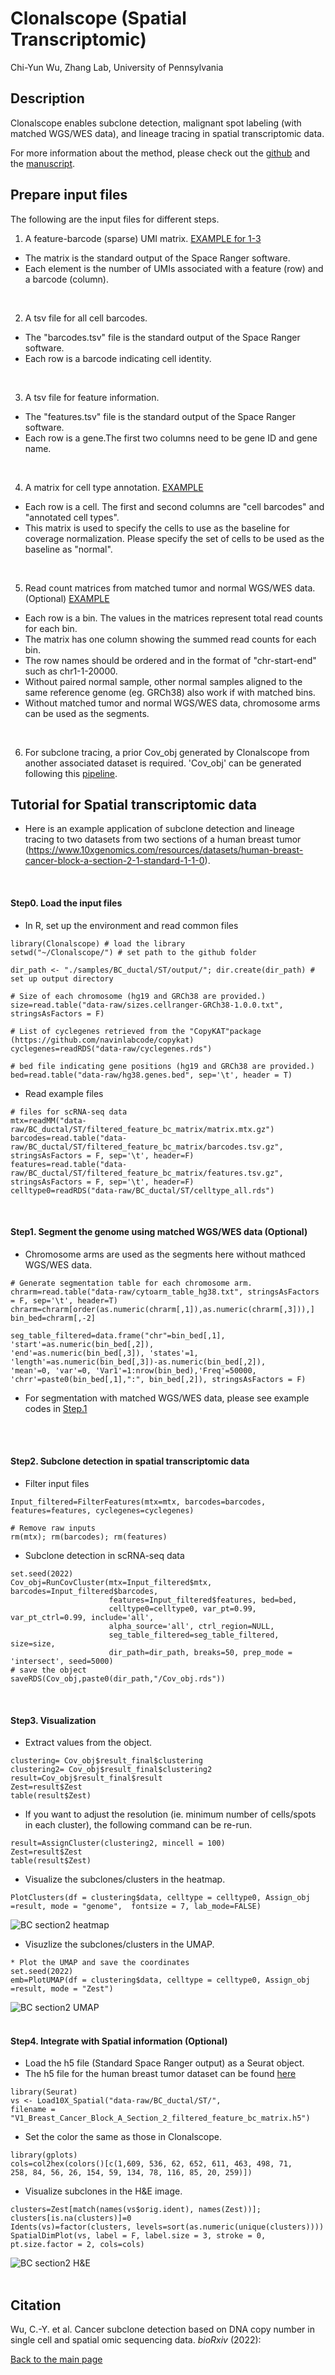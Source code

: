 Clonalscope (Spatial Transcriptomic)
================
Chi-Yun Wu, Zhang Lab, University of Pennsylvania

## Description
Clonalscope enables subclone detection, malignant spot labeling (with matched WGS/WES data), and lineage tracing in spatial transcriptomic data.

For more information about the method, please check out the [github](https://github.com/seasoncloud/Clonalscope) and the [manuscript]().
<br/>

## Prepare input files
The following are the input files for different steps.

1. A feature-barcode (sparse) UMI matrix. [EXAMPLE for 1-3](https://cf.10xgenomics.com/samples/spatial-exp/1.1.0/V1_Breast_Cancer_Block_A_Section_2/V1_Breast_Cancer_Block_A_Section_2_filtered_feature_bc_matrix.tar.gz) 
* The matrix is the standard output of the Space Ranger software.
* Each element is the number of UMIs associated with a feature (row) and a barcode (column).
<br/>
 
2. A tsv file for all cell barcodes. 
* The "barcodes.tsv" file is the standard output of the Space Ranger software.
* Each row is a barcode indicating cell identity.
<br/>
 
3. A tsv file for feature information. 
* The "features.tsv" file is the standard output of the Space Ranger software.
* Each row is a gene.The first two columns need to be gene ID and gene name.
<br/>

4. A matrix for cell type annotation. 
[EXAMPLE](https://github.com/seasoncloud/Clonalscope/blob/main/data-raw/P5931/scRNA/celltype_all.rds)
* Each row is a cell. The first and second columns are "cell barcodes" and "annotated cell types". 
* This matrix is used to specify the cells to use as the baseline for coverage normalization. Please specify the set of cells to be used as the baseline as "normal". 
<br/>

5. Read count matrices from matched tumor and normal WGS/WES data. (Optional) [EXAMPLE](https://github.com/seasoncloud/Clonalscope/tree/main/data-raw/P5931/WGS) 
* Each row is a bin. The values in the matrices represent total read counts for each bin.
* The matrix has one column showing the summed read counts for each bin.
* The row names should be ordered and in the format of "chr-start-end" such as chr1-1-20000.
* Without paired normal sample, other normal samples aligned to the same reference genome (eg. GRCh38) also work if with matched bins.
* Without matched tumor and normal WGS/WES data, chromosome arms can be used as the segments.
<br/>

6. For subclone tracing, a prior Cov_obj generated by Clonalscope from another associated dataset is required. 'Cov_obj' can be generated following this [pipeline]().

## Tutorial for Spatial transcriptomic data
* Here is an example application of subclone detection and lineage tracing to two datasets from two sections of a human breast tumor (https://www.10xgenomics.com/resources/datasets/human-breast-cancer-block-a-section-2-1-standard-1-1-0).
<br/>

#### Step0. Load the input files

* In R, set up the environment and read common files
```
library(Clonalscope) # load the library
setwd("~/Clonalscope/") # set path to the github folder

dir_path <- "./samples/BC_ductal/ST/output/"; dir.create(dir_path) # set up output directory

# Size of each chromosome (hg19 and GRCh38 are provided.)
size=read.table("data-raw/sizes.cellranger-GRCh38-1.0.0.txt", stringsAsFactors = F)

# List of cyclegenes retrieved from the "CopyKAT"package (https://github.com/navinlabcode/copykat)
cyclegenes=readRDS("data-raw/cyclegenes.rds")

# bed file indicating gene positions (hg19 and GRCh38 are provided.)
bed=read.table("data-raw/hg38.genes.bed", sep='\t', header = T)

```

* Read example files
```
# files for scRNA-seq data
mtx=readMM("data-raw/BC_ductal/ST/filtered_feature_bc_matrix/matrix.mtx.gz")
barcodes=read.table("data-raw/BC_ductal/ST/filtered_feature_bc_matrix/barcodes.tsv.gz", stringsAsFactors = F, sep='\t', header=F)
features=read.table("data-raw/BC_ductal/ST/filtered_feature_bc_matrix/features.tsv.gz", stringsAsFactors = F, sep='\t', header=F)
celltype0=readRDS("data-raw/BC_ductal/ST/celltype_all.rds")
```
<br/>

#### Step1. Segment the genome using matched WGS/WES data (Optional)

* Chromosome arms are used as the segments here without mathced WGS/WES data.
```
# Generate segmentation table for each chromosome arm.
chrarm=read.table("data-raw/cytoarm_table_hg38.txt", stringsAsFactors = F, sep='\t', header=T)
chrarm=chrarm[order(as.numeric(chrarm[,1]),as.numeric(chrarm[,3])),]
bin_bed=chrarm[,-2]

seg_table_filtered=data.frame("chr"=bin_bed[,1], 'start'=as.numeric(bin_bed[,2]),
'end'=as.numeric(bin_bed[,3]), 'states'=1, 'length'=as.numeric(bin_bed[,3])-as.numeric(bin_bed[,2]),
'mean'=0, 'var'=0, 'Var1'=1:nrow(bin_bed),'Freq'=50000,
'chrr'=paste0(bin_bed[,1],":", bin_bed[,2]), stringsAsFactors = F)
```

* For segmentation with matched WGS/WES data, please see example codes in  [Step.1](https://github.com/seasoncloud/Clonalscope/tree/main/samples/P5931/scRNA) 

<br/><br/>

#### Step2. Subclone detection in spatial transcriptomic data

* Filter input files
```
Input_filtered=FilterFeatures(mtx=mtx, barcodes=barcodes, features=features, cyclegenes=cyclegenes)

# Remove raw inputs
rm(mtx); rm(barcodes); rm(features)
```

* Subclone detection in scRNA-seq data
```
set.seed(2022)
Cov_obj=RunCovCluster(mtx=Input_filtered$mtx, barcodes=Input_filtered$barcodes, 
                      features=Input_filtered$features, bed=bed, 
                      celltype0=celltype0, var_pt=0.99, var_pt_ctrl=0.99, include='all',
                      alpha_source='all', ctrl_region=NULL, 
                      seg_table_filtered=seg_table_filtered, size=size,
                      dir_path=dir_path, breaks=50, prep_mode = 'intersect', seed=5000) 
# save the object
saveRDS(Cov_obj,paste0(dir_path,"/Cov_obj.rds"))
```
<br/>

#### Step3. Visualization

* Extract values from the object.
```
clustering= Cov_obj$result_final$clustering
clustering2= Cov_obj$result_final$clustering2
result=Cov_obj$result_final$result
Zest=result$Zest
table(result$Zest)
```

* If you want to adjust the resolution (ie. minimum number of cells/spots in each cluster), the following command can be re-run.
```
result=AssignCluster(clustering2, mincell = 100)
Zest=result$Zest
table(result$Zest)
```

* Visualize the subclones/clusters in the heatmap.
```
PlotClusters(df = clustering$data, celltype = celltype0, Assign_obj =result, mode = "genome",  fontsize = 7, lab_mode=FALSE)
```

![](../../../inst/plots/BC_ductal2_heatmap.png?raw=true "BC section2 heatmap")

* Visuzlize the subclones/clusters in the UMAP.
```
* Plot the UMAP and save the coordinates
set.seed(2022)
emb=PlotUMAP(df = clustering$data, celltype = celltype0, Assign_obj =result, mode = "Zest")
```

![](../../../inst/plots/BC_ductal2_UMAP.png?raw=true "BC section2 UMAP")
<br/><br/>

#### Step4. Integrate with Spatial information (Optional)

* Load the h5 file (Standard Space Ranger output) as a Seurat object.
* The h5 file for the human breast tumor dataset can be found [here](https://cf.10xgenomics.com/samples/spatial-exp/1.1.0/V1_Breast_Cancer_Block_A_Section_2/V1_Breast_Cancer_Block_A_Section_2_filtered_feature_bc_matrix.h5)
```
library(Seurat)
vs <- Load10X_Spatial("data-raw/BC_ductal/ST/", 
filename = "V1_Breast_Cancer_Block_A_Section_2_filtered_feature_bc_matrix.h5")
```

* Set the color the same as those in Clonalscope.
```
library(gplots)
cols=col2hex(colors()[c(1,609, 536, 62, 652, 611, 463, 498, 71,
258, 84, 56, 26, 154, 59, 134, 78, 116, 85, 20, 259)])
```

* Visualize subclones in the H&E image.
```
clusters=Zest[match(names(vs$orig.ident), names(Zest))]; clusters[is.na(clusters)]=0
Idents(vs)=factor(clusters, levels=sort(as.numeric(unique(clusters))))
SpatialDimPlot(vs, label = F, label.size = 3, stroke = 0, pt.size.factor = 2, cols=cols)
```

![](../../../inst/plots/BC_ductal2_H&E.png?raw=true "BC section2 H&E")
<br/><br/>


## Citation
Wu, C.-Y. et al. Cancer subclone detection based on DNA copy number in single cell and spatial omic sequencing data. *bioRxiv* (2022): []()





[Back to the main page](https://github.com/seasoncloud/Clonalscope)
